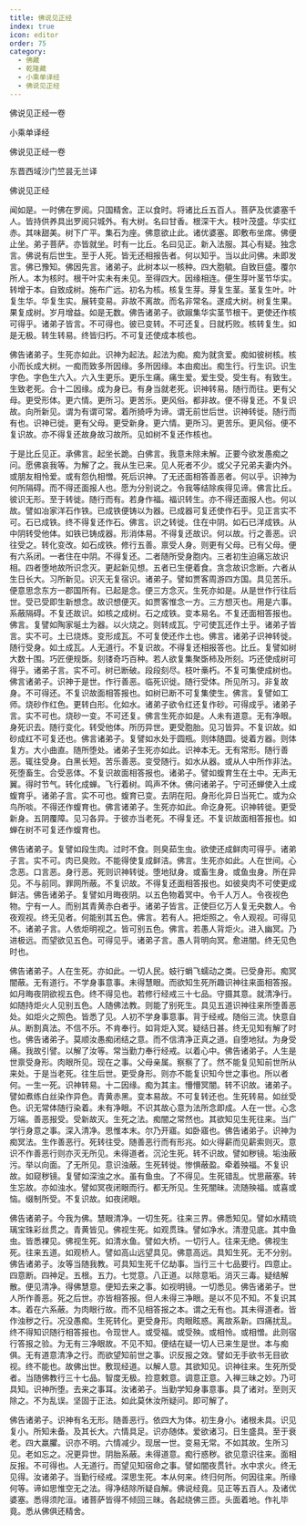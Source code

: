 ```yaml
---
title: 佛说见正经
index: true
icon: editor
order: 75
category:
  - 佛藏
  - 乾隆藏
  - 小乘单译经
  - 佛说见正经
---
```


佛说见正经一卷  

小乘单译经  

佛说见正经一卷  

东晋西域沙门竺昙无兰译  

佛说见正经  

闻如是。一时佛在罗阅。只国精舍。正以食时。将诸比丘五百人。菩萨及优婆塞千人。皆持供养具出罗阅只城外。有大树。名曰甘香。根深干大。枝叶茂盛。华实红赤。其味甜美。树下广平。集石为座。佛意欲止此。诸优婆塞。即敷布坐席。佛便止坐。弟子菩萨。亦皆就坐。时有一比丘。名曰见正。新入法服。其心有疑。独念言。佛说有后世生。至于人死。皆无还相报告者。何以知乎。当以此问佛。未即发言。佛已豫知。佛因先言。诸弟子。此树本以一核种。四大胞毓。自致巨盛。覆尔所人。本为核时。根干叶实未有未见。至得四大。因缘相连。便生芽叶茎节华实。转增于本。自致成树。施布广远。初名为核。核复生芽。芽复生茎。茎复生叶。叶复生华。华复生实。展转变易。非故不离故。而名非常名。遂成大树。树复生果。果复成树。岁月增益。如是无数。佛告诸弟子。欲踧集华实茎节根干。更使还作核可得乎。诸弟子皆言。不可得也。彼已变转。不可还复。日就朽败。核转复生。如是无极。转生转易。终皆归朽。不可复还使成本核也。  

佛告诸弟子。生死亦如此。识神为起法。起法为痴。痴为就贪爱。痴如彼树核。核小而长成大树。一痴而致多所因缘。多所因缘。本由痴出。痴生行。行生识。识生字色。字色生六入。六入生更乐。更乐生痛。痛生爱。爱生受。受生有。有致生。生致老死。合十二因缘。成为身已。有身当就老死。识神转易。随行而往。更有父母。更受形体。更六情。更所习。更苦乐。更风俗。都非故。便不得复还。不复识故。向所新见。谓为有谓可常。着所猗呼为谛。谓无前世后世。识神转徙。随行而有也。识神已徙。更有父母。更受新身。更六情。更所习。更苦乐。更风俗。便不复识故。亦不得复还故身故习故所。见如树不复还作核也。  

于是比丘见正。承佛言。起坐长跪。白佛言。我意未除未解。正要今欲发愚痴之问。愿佛哀我等。为解了之。我从生已来。见人死者不少。或父子兄弟夫妻内外。或朋友相怜爱。或有怨仇相憎。死后识神。了无还面相答善恶者。何以乎。识神为何所隔碍。而不得还面报人也。愿为分别说之。令我等结除疾得见谛。佛言比丘。彼识无形。至于转徙。随行而有。若身作福。福识转生。亦不得还面报人也。何以故。譬如冶家洋石作铁。已成铁便铸以为器。已成器可复还使作石乎。见正言实不可。石已成铁。终不得复还作石。佛言。识之转徙。住在中阴。如石已洋成铁。从中阴转受他体。如铁已铸成器。形消体易。不得复还故识。何以故。行之善恶。识往受之。转化变改。如石成铁。修行五善。禀受人身。则更有父母。已有父母。便有六系闭。一者住在中阴。不得复还。二者随所受身胞内。三者初生迫痛忘故识相。四者堕地故所识念灭。更起新见想。五者已生便着食。贪念故识念断。六者从生日长大。习所新见。识灭无复宿识。诸弟子。譬如贾客周游四方国。具见苦乐。便意思念东方一郡国所有。已起是念。便三方念灭。生死亦如是。从是世作行往后世。受已受即生新想念。故识想便灭。如贾客惟念一方。三方想灭也。用是六事。系蔽隔碍。不复还故识。如核之成树。石之成铁。变本易名。不复还面相答报也。佛言。复譬如陶家埏土为器。以火烧之。则转成瓦。宁可使瓦还作土乎。诸弟子皆言。实不可。土已烧炼。变形成瓦。不可复使还作土也。佛言。诸弟子识神转徙。随行受身。如土成瓦。人无道行。不复识故。不得复还相报答也。比丘。复譬如树大数十围。巧匠便规斲。刻镂奇巧百种。若人欲复集聚斲柿及所刻。巧还使成树可得乎。诸弟子言。实不可。树已断破。段段刻尽。枝叶槀朽。不复可集使成树也。佛言诸弟子。识神于是世。作行善恶。临死识徙。随行受体。所见所习。非复故身。不可得还。不复识故面相答报也。如树已断不可复集使生。佛言。复譬如工师。烧砂作红色。更转白形。化如水。诸弟子欲令红还复作砂。可得成乎。诸弟子言。实不可也。烧砂一变。不可还复。佛言生死亦如是。人未有道意。无有净眼。身死识去。随行变化。转受他体。所历异世。更受胞胎。见习皆异。不复识故。如砂成红不可复还也。佛言诸弟子。复譬如水处于圆瓶。则体随圆。徙着方器。则体复方。大小曲直。随所堕处。诸弟子生死亦如此。识神本无。无有常形。随行善恶。辄往受身。白黑长短。苦乐善恶。变受随行。如水从器。或从人中所作非法。死堕畜生。合受恶体。不复识故面相答报也。诸弟子。譬如蝮育生在土中。无声无翼。得时节气。转化成蝉。飞行着树。鸣声不休。佛问诸弟子。宁可还蝉使入土成蝮育乎。诸弟子言。实不可也。蝮育已变。去阴在阳。身形化异日当死亡。或为众鸟所啖。不得还作蝮育也。佛言诸弟子。生死亦如此。命讫身死。识神转徙。更受新身。五阴覆障。见习各异。于彼亦当老死。不得复还。不复识故面相答报也。如蝉在树不可复还作蝮育也。  

佛告诸弟子。复譬如段生肉。过时不食。则臭茹生虫。欲使还成鲜肉可得乎。诸弟子言。实不可。肉已臭败。不能得使复成鲜洁。佛言。生死亦如此。人在世间。心念恶。口言恶。身行恶。死则识神转徙。堕地狱身。或畜生身。或鱼虫身。所在异见。不与前同。罪网所蔽。不复识故。不得复还面相答报也。如彼臭肉不可使更成鲜洁。佛告诸弟子。复譬如月晦夜阴。以五色物着冥中。令千人万人。令夜视色物。宁有一人。而别其青黄赤白者乎。诸弟子皆言。正使巨亿万人复无央数人。令夜观视。终无见者。何能别其五色。佛言。若有人。把炬照之。令人观视。可得见不。诸弟子言。人依炬明视之。皆可别五色。佛言。若愚人背炬火。进入幽冥。乃进极远。而望欲见五色。可得见乎。诸弟子言。愚人背明向冥。愈进闇。终无见色时也。  

佛告诸弟子。人在生死。亦如此。一切人民。蚑行蜎飞蠕动之类。已受身形。痴冥闇蔽。无有道行。不学身事意事。未得慧眼。而欲知生死所趣识神往来面相答报。如月晦夜阴欲视五色。终不得见也。若修行经戒三十七品。守摄其意。就清净行。如随持炬火人见别五色。人随佛法教。则能了别死生。具见五道识神往来所堕善恶处。如炬火之照色。皆悉了见。人初不学身事意事。背于经戒。随俗三流。快意自从。断割真法。不信不乐。不肯奉行。如背炬入冥。疑结日甚。终无见知有解了时也。佛告诸弟子。莫顺汝愚痴闭结之意。而不信清净正真之道。自堕地狱。为身受痛。我故引譬。以解了汝等。常当勤力奉行经戒。以着心中。佛告诸弟子。人生是世禀受身形。肉眼所见。现在之事。父母亲属。察察了了。然不能复见知前世所从来处。于是当老死。往生后世。更受身形。则亦不能复识知今世之事也。所以者何。一生一死。识神转易。十二因缘。痴为其主。懵懵冥闇。转不识故。诸弟子。譬如煮练白丝染作异色。青黄赤黑。变本易故。不可复转还也。生死转易。如丝受色。识无常体随行染着。未有净眼。不识其故心意为法所念即成。人在一世。心念万端。善恶报受。受新故灭。生死之法。痴闇之常然也。其欲知见生死往来。当广学行身意之事。深入清净。思惟本末。尔乃开寤。如卧寤也。佛告诸弟子。识神为痴冥法。生作善恶行。死转往受。随善恶行而有形兆。如火得薪而见薪索则灭。意识不作善恶行则亦灭无所见。未得道者。沉沦生死。转不识故。譬如秽镜。垢浊蔽污。举以向面。了无所见。意识浊蔽。生死转徙。惨惧蔽盈。牵着殃福。不复识故。如窥秽镜。复譬如深浊之水。虽有鱼虫。了不得见。生死错乱。忧思蔽塞。转生忘故。亦如浊水。譬如冥夜闭眼而行。都无所见。生死闇昧。流随殃福。或喜或恼。缀制所受。不复识故。如夜闭眼。  

佛告诸弟子。今我为佛。慧眼清净。一切生死。往来三界。佛悉知见。譬如水精琉璃宝珠彩丝贯之。青黄皆见。佛视生死。如观贯珠。譬如净水。清澄见底。其中鱼虫。皆悉裸见。佛视生死。如清水鱼。譬如大桥。一切行人。往来无绝。佛视生死。往来五道。如观桥人。譬如高山远望具见。佛意高远。具知生死。无不分别。佛告诸弟子。汝等当随我教。可具知生死千亿劫事。当行三十七品要行。四意止。四意断。四神足。五根。五力。七觉意。八正道。以除意垢。消灭三毒。疑结解散。便见清净。得佛慧意。便知去来之事。如视明镜。一切悉见。佛告诸弟子。世人所作善恶。死之后世。亦皆相答报。但人未得三净眼。是以不见不知。不复识其本。着在六系蔽。为肉眼行故。而不见相答报之本。谓之无有也。其未得道者。皆作浊秽之行。况没愚痴。生死转化。更受身形。肉眼眩惑。离故系新。四痛扰乱。终不得知识随行相答报也。令现世人。或受福。或受殃。或相怜。或相憎。此则宿行答报之验。为无有三净眼故。不见不知。便结在疑一切人已来生是世。本与痴俱。无有道意清净之行。而欲望知前世之事。识反报之效。譬如无手欲书无目欲视。终不能也。故佛出世。敷现经道。以解人意。其欲知见。识神往来。生死所受者。当随佛教行三十七品。智度无极。捡意敕意。调意正意。入禅三昧之妙。乃可具知。识神所堕。去来之事耳。汝诸弟子。当勤学知身事意事。具了诸对。至则灭除之。不为乱误。坚固于正法。如此莫休汝所疑问。即可解了。  

佛告诸弟子。识神有名无形。随善恶行。依四大为体。初生身小。诸根未具。识见复小。所知未备。及其长大。六情具足。识亦随体。爱欲诸习。日生盛具。至于衰老。四大羸臞。识亦不明。六情减少。现居一世。变易无常。不如其故。生所习见。老如忘之。况更异世。阴胎系蔽。未得道意。痴行惑秽。欲见意识往来。面相反报。不可得也。人无道行。而望见知宿命之事。譬如闇夜贯针。水中求火。终无见得。汝诸弟子。当勤行经戒。深思生死。本从何来。终归何所。何因往来。所缘何等。谛如思惟空无之法。得净结除所疑自解。佛说经竟。见正等五百人。及诸优婆塞。悉得须陀洹。诸菩萨皆得不倾回三昧。各起绕佛三匝。头面着地。作礼毕竟。悉从佛俱还精舍。  
